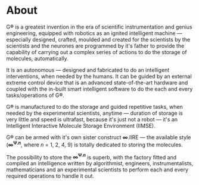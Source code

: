 # About
G<b>®</b> is a greatest invention in the era of scientific instrumentation and genius engineering, equipped with robotics as  an ignited intelligent machine — especially designed, crafted, moulded and created for the scientists by the scientists and the neurones are programmed by it's father to provide the capability of carrying out a complex series of actions to do the storage of molecules, automatically.

It is an autonomous — designed and fabricated to do an intelligent interventions, when needed by the humans. It can be guided by an external extreme control device that is an advanced state-of-the-art hardware and coupled with the in-built smart intelligent software to do the each and every tasks/operations of G<b>®</b>.

G<b>®</b> is manufactured to do the storage and guided repetitive tasks, when needed by the experimental scientists, anytime — duration of storage is very little and speed is ultrafast, because it's just not a robot — it's an Intelligent Interactive Molecule Storage Environment (IIMSE).

G<b>®</b> can be armed with it's own sister construct <b>∞</b>.IIRE — the available style (<b>∞<sup>Ψ.<i>n</i></sup></b>, where <i>n</i> = 1, 2, 4, 9) is totally dedicated to storing the molecules.

The possibility to store the <b>∞<sup>Ψ.<i>n</i></sup></b> is superb, with the factory fitted and compiled an intelligence written by algorithmist, engineers, instrumentalists, mathematicians and an experimental scientists to perform each and every required operations to handle it out.
